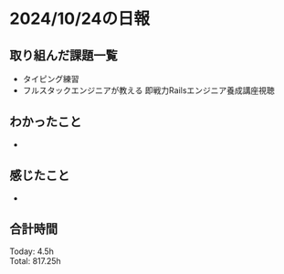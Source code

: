 # 2024/10/24の日報
## 取り組んだ課題一覧
* タイピング練習
* フルスタックエンジニアが教える 即戦力Railsエンジニア養成講座視聴
## わかったこと
*   
## 感じたこと
*  
## 合計時間  
Today: 4.5h<br>
Total: 817.25h

